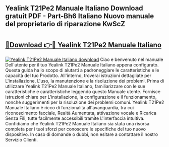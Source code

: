 ## Yealink T21Pe2 Manuale Italiano Download gratuit PDF - Part-Bh6 Italiano Nuovo manuale del proprietario di riparazione KwScZ

# <h2><a href="http://dff5of.blite.top/?on=Yealink+T21Pe2+Manuale+Italiano">🔗Download 👉🔴 Yealink T21Pe2 Manuale Italiano</a></h2>

[![Yealink T21Pe2 Manuale Italiano download](https://i.imgur.com/lujVjoI.png)](http://dff5of.blite.top/?on=Yealink+T21Pe2+Manuale+Italiano)
Ciao e benvenuto nel manuale Dell'utente per il tuo Yealink T21Pe2 Manuale Italiano appena configurato. Questa guida ha lo scopo di aiutarti a padroneggiare le caratteristiche e le capacità del tuo Prodotto. All'interno, troverai istruzioni dettagliate per L'installazione, L'uso, la manutenzione e la risoluzione dei problemi. Prima di utilizzare Yealink T21Pe2 Manuale Italiano, familiarizzare con le sue caratteristiche e caratteristiche leggendo questo Manuale utente. Fornisce istruzioni chiare per L'installazione, la configurazione e il funzionamento, nonché suggerimenti per la risoluzione dei problemi comuni. Yealink T21Pe2 Manuale Italiano è ricco di funzionalità all'avanguardia, tra cui riconoscimento facciale, Realtà Aumentata, attivazione vocale e Ricarica Senza Fili, tutte facilmente accessibili tramite L'interfaccia intuitiva. Confidiamo che Yealink T21Pe2 Manuale Italiano sia stata una risorsa completa per i tuoi sforzi per conoscere le specifiche del tuo nuovo dispositivo. In caso di domande o dubbi, non esitare a contattare il nostro Servizio Clienti.
